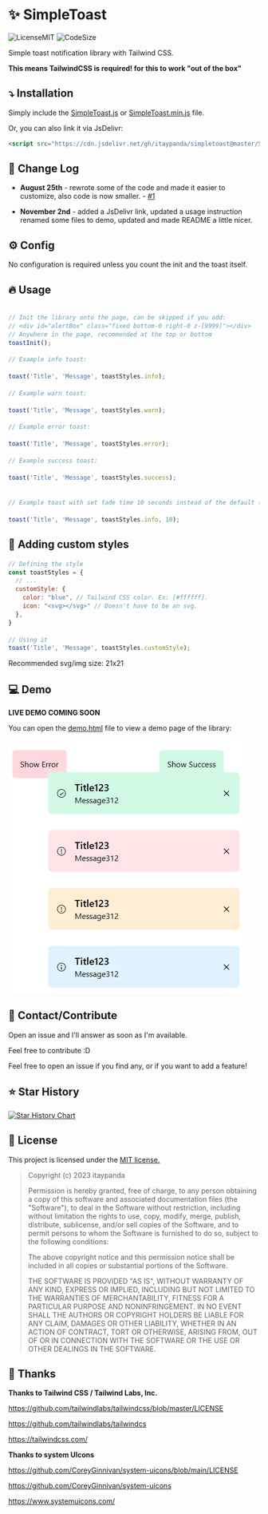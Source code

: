 # :sparkles: SimpleToast

![LicenseMIT](https://img.shields.io/github/license/itaypanda/simpletoast?style=for-the-badge)
![CodeSize](https://img.shields.io/badge/code_size_gzipped_+_min-1%2e6KB-blue?style=for-the-badge)

Simple toast notification library with Tailwind CSS.

**This means TailwindCSS is required! for this to work "out of the box"**

## :arrow_heading_down: Installation

Simply include the [SimpleToast.js](./SimpleToast.js) or [SimpleToast.min.js](./SimpleToast.min.js) file.

Or, you can also link it via JsDelivr:
```html
<script src="https://cdn.jsdelivr.net/gh/itaypanda/simpletoast@master/SimpleToast.min.js"></script>
```

## :memo: Change Log

- **August 25th** -  rewrote some of the code and made it easier to customize, also code is now smaller. - [#1](https://github.com/itaypanda/SimpleToast/issues/1)

- **November 2nd** - added a JsDelivr link, updated a usage instruction renamed some files to demo, updated and made README a little nicer.

## :gear: Config

No configuration is required unless you count the init and the toast itself.

## :fire: Usage

```javascript

// Init the library onto the page, can be skipped if you add:
// <div id="alertBox" class="fixed bottom-0 right-0 z-[9999]"></div>
// Anywhere in the page, recommended at the top or bottom
toastInit();

// Example info toast:

toast('Title', 'Message', toastStyles.info);

// Example warn toast:

toast('Title', 'Message', toastStyles.warn);

// Example error toast:

toast('Title', 'Message', toastStyles.error);

// Example success toast:

toast('Title', 'Message', toastStyles.success);


// Example toast with set fade time 10 seconds instead of the default (7.5 seconds):

toast('Title', 'Message', toastStyles.info, 10);

```

## :wrench: Adding custom styles

```javascript
// Defining the style
const toastStyles = {
  // ...
  customStyle: {
    color: "blue", // Tailwind CSS color. Ex: [#ffffff].
    icon: "<svg></svg>" // Doesn't have to be an svg.
  },
}

// Using it
toast('Title', 'Message', toastStyles.customStyle);
```

Recommended svg/img size: 21x21

## :computer: Demo

**LIVE DEMO COMING SOON**

You can open the [demo.html](./demo.html) file to view a demo page of the library:

![demonstration](demo.jpg)

## :wave: Contact/Contribute

Open an issue and I'll answer as soon as I'm available.

Feel free to contribute :D

Feel free to open an issue if you find any, or if you want to add a feature!

## :star: Star History

[![Star History Chart](https://api.star-history.com/svg?repos=itaypanda/simpletoast&type=Date)](https://star-history.com/#itaypanda/simpletoast&Date)

## :page_with_curl: License

This project is licensed under the [MIT license.](./LICENSE)

>Copyright (c) 2023 itaypanda
>
> Permission is hereby granted, free of charge, to any person obtaining a copy of this software and associated documentation files (the "Software"), to deal in the Software without restriction, including without limitation the rights to use, copy, modify, merge, publish, distribute, sublicense, and/or sell copies of the Software, and to permit persons to whom the Software is furnished to do so, subject to the following conditions:
>
> The above copyright notice and this permission notice shall be included in all copies or substantial portions of the Software.
>
> THE SOFTWARE IS PROVIDED "AS IS", WITHOUT WARRANTY OF ANY KIND, EXPRESS OR IMPLIED, INCLUDING BUT NOT LIMITED TO THE WARRANTIES OF MERCHANTABILITY, FITNESS FOR A PARTICULAR PURPOSE AND NONINFRINGEMENT. IN NO EVENT SHALL THE AUTHORS OR COPYRIGHT HOLDERS BE LIABLE FOR ANY CLAIM, DAMAGES OR OTHER LIABILITY, WHETHER IN AN ACTION OF CONTRACT, TORT OR OTHERWISE, ARISING FROM, OUT OF OR IN CONNECTION WITH THE SOFTWARE OR THE USE OR OTHER DEALINGS IN THE SOFTWARE.

## :blue_heart: Thanks

**Thanks to Tailwind CSS / Tailwind Labs, Inc.**

https://github.com/tailwindlabs/tailwindcss/blob/master/LICENSE

https://github.com/tailwindlabs/tailwindcs

https://tailwindcss.com/

**Thanks to system UIcons**

https://github.com/CoreyGinnivan/system-uicons/blob/main/LICENSE

https://github.com/CoreyGinnivan/system-uicons

https://www.systemuicons.com/
